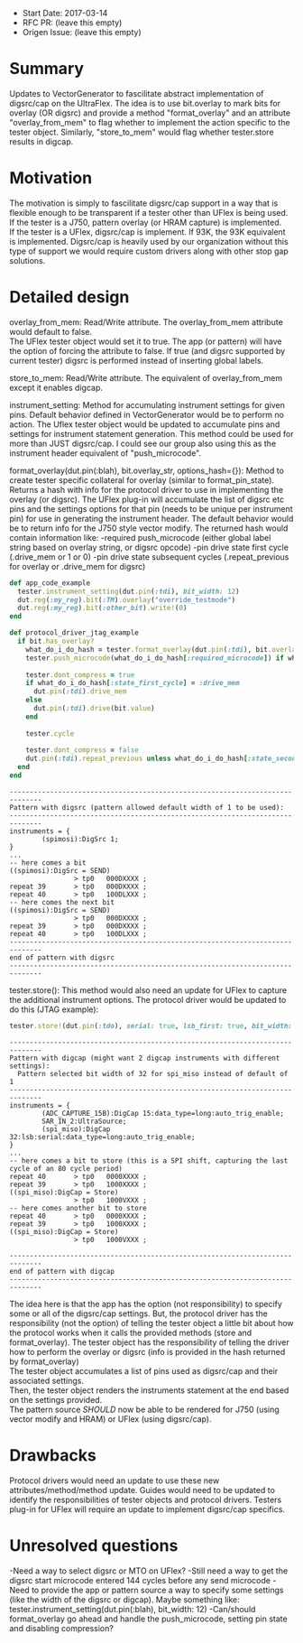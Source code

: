 - Start Date: 2017-03-14
- RFC PR: (leave this empty)
- Origen Issue: (leave this empty)

# Summary

Updates to VectorGenerator to fascilitate abstract implementation of digsrc/cap
on the UltraFlex.  The idea is to use bit.overlay to mark bits for overlay 
(OR digsrc) and provide a method "format_overlay" and an attribute
"overlay_from_mem" to flag whether to implement the action specific to the tester 
object.  Similarly, "store_to_mem" would flag whether tester.store results
in digcap.

# Motivation

The motivation is simply to fascilitate digsrc/cap support in a way that is
flexible enough to be transparent if a tester other than UFlex is being
used. If the tester is a J750, pattern overlay (or HRAM capture) is implemented.  
If the tester is a UFlex, digsrc/cap is implement.  If 93K, the 93K equivalent is
implemented.  Digsrc/cap is heavily used by our organization without this type
of support we would require custom drivers along with other stop gap solutions.

# Detailed design

overlay_from_mem:
Read/Write attribute.  The overlay_from_mem attribute would default to false.  
The UFlex tester object would set it to true.  The app (or pattern) will have 
the option of forcing the attribute to false.  If true (and digsrc supported by
current tester) digsrc is performed instead of inserting global labels.

store_to_mem:
Read/Write attribute.  The equivalent of overlay_from_mem except it enables
digcap.

instrument_setting:
Method for accumulating instrument settings for given pins.  Default behavior
defined in VectorGenerator would be to perform no action.  The Uflex tester
object would be updated to accumulate pins and settings for instrument statement
generation.  This method could be used for more than JUST digsrc/cap.  I could
see our group also using this as the instrument header equivalent of "push_microcode".


format_overlay(dut.pin(:blah), bit.overlay_str, options_hash={}):
Method to create tester specific collateral for overlay (similar to format_pin_state).  Returns a hash with info
for the protocol driver to use in implementing the overlay (or digsrc).  The UFlex
plug-in will accumulate the list of digsrc etc pins and the settings options for that
pin (needs to be unique per instrument pin) for use in generating the instrument header.
The default behavior would be to return info for the J750 style vector modify.
The returned hash would contain information like:
  -required push_microcode (either global label string based on overlay string, or digsrc
  opcode)
  -pin drive state first cycle (.drive_mem or 1 or 0)
  -pin drive state subsequent cycles (.repeat_previous for overlay or .drive_mem for digsrc)
  
  
~~~ruby
def app_code_example
  tester.instrument_setting(dut.pin(:tdi), bit_width: 12)
  dut.reg(:my_reg).bit(:TM).overlay("override_testmode")
  dut.reg(:my_reg).bit(:other_bit).write!(0)
end
~~~

~~~ruby
def protocol_driver_jtag_example
  if bit.has_overlay?
    what_do_i_do_hash = tester.format_overlay(dut.pin(:tdi), bit.overlay_str, serial: true, lsb_first: true, bit_width: 1)
    tester.push_microcode(what_do_i_do_hash[:required_microcode]) if what_do_i_do_hash.key?(:required_microcode)
  
    tester.dont_compress = true
    if what_do_i_do_hash[:state_first_cycle] = :drive_mem
      dut.pin(:tdi).drive_mem
    else
      dut.pin(:tdi).drive(bit.value)
    end
  
    tester.cycle
  
    tester.dont_compress = false
    dut.pin(:tdi).repeat_previous unless what_do_i_do_hash[:state_second_cycle] = :drive_mem
  end
end
~~~

~~~
------------------------------------------------------------------------------
Pattern with digsrc (pattern allowed default width of 1 to be used):
------------------------------------------------------------------------------
instruments = {
        (spimosi):DigSrc 1;
}
...
-- here comes a bit
((spimosi):DigSrc = SEND)                                                                       
                > tp0   000DXXXX ;
repeat 39       > tp0   000DXXXX ;
repeat 40       > tp0   100DLXXX ;
-- here comes the next bit
((spimosi):DigSrc = SEND)                                                                       
                > tp0   000DXXXX ;
repeat 39       > tp0   000DXXXX ;
repeat 40       > tp0   100DLXXX ;
------------------------------------------------------------------------------
end of pattern with digsrc
------------------------------------------------------------------------------
~~~


																 

tester.store():
This method would also need an update for UFlex to capture the additional instrument options.
The protocol driver would be updated to do this (JTAG example):
~~~ruby
tester.store!(dut.pin(:tdo), serial: true, lsb_first: true, bit_width: 1)
~~~

~~~
------------------------------------------------------------------------------
Pattern with digcap (might want 2 digcap instruments with different settings):
  Pattern selected bit width of 32 for spi_miso instead of default of 1
------------------------------------------------------------------------------
instruments = {
        (ADC_CAPTURE_15B):DigCap 15:data_type=long:auto_trig_enable;
        SAR_IN_2:UltraSource;
        (spi_miso):DigCap 32:lsb:serial:data_type=long:auto_trig_enable;
}
...
-- here comes a bit to store (this is a SPI shift, capturing the last cycle of an 80 cycle period)
repeat 40       > tp0   0000XXXX ;
repeat 39       > tp0   1000XXXX ;
((spi_miso):DigCap = Store)                                                                     
                > tp0   1000VXXX ;
-- here comes another bit to store
repeat 40       > tp0   0000XXXX ;
repeat 39       > tp0   1000XXXX ;
((spi_miso):DigCap = Store)                                                                     
                > tp0   1000VXXX ;

------------------------------------------------------------------------------
end of pattern with digcap
------------------------------------------------------------------------------
~~~



The idea here is that the app has the option (not responsibility) to specify some or all of the 
digsrc/cap settings.  But, the protocol driver has the responsibility (not the option) of telling 
the tester object a little bit about how the protocol works when it calls the provided methods (store and format_overlay).
The tester object has the responsibility of telling the driver how to perform the overlay or digsrc 
(info is provided in the hash returned by format_overlay)  
The tester object accumulates a list of pins used as digsrc/cap and their associated settings.  
Then, the tester object renders the instruments statement at the end based on the settings provided.  
The pattern source *SHOULD* now be able to be rendered for J750 (using vector modify and HRAM) or 
UFlex (using digsrc/cap).


# Drawbacks

Protocol drivers would need an update to use these new attributes/method/method update.
Guides would need to be updated to identify the responsibilities of tester objects and protocol drivers.
Testers plug-in for UFlex will require an update to implement digsrc/cap specifics.


# Unresolved questions

-Need a way to select digsrc or MTO on UFlex?
-Still need a way to get the digsrc start microcode entered 144 cycles before any send microcode
-Need to provide the app or pattern source a way to specify some settings (like
the width of the digsrc or digcap).  Maybe something like:
tester.instrument_setting(dut.pin(:blah), bit_width: 12)
-Can/should format_overlay go ahead and handle the push_microcode, setting pin state and disabling compression?
